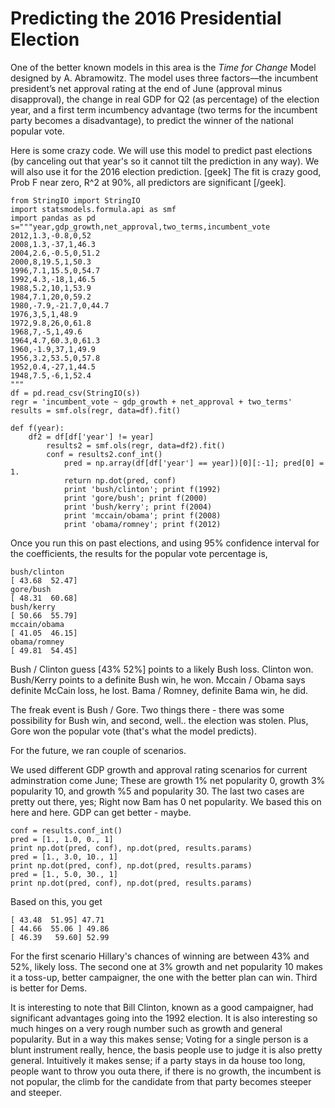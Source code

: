 # Predicting the 2016 Presidential Election

One of the better known models in this area is the *Time for Change*
Model designed by A. Abramowitz. The model uses three factors—the
incumbent president’s net approval rating at the end of June (approval
minus disapproval), the change in real GDP for Q2 (as percentage) of
the election year, and a first term incumbency advantage (two terms
for the incumbent party becomes a disadvantage), to predict the winner
of the national popular vote.

Here is some crazy code. We will use this model to predict past
elections (by canceling out that year's so it cannot tilt the
prediction in any way). We will also use it for the 2016 election
prediction. [geek] The fit is crazy good, Prob F near zero, R^2 at
90%, all predictors are significant [/geek].

```
from StringIO import StringIO
import statsmodels.formula.api as smf
import pandas as pd
s="""year,gdp_growth,net_approval,two_terms,incumbent_vote
2012,1.3,-0.8,0,52
2008,1.3,-37,1,46.3
2004,2.6,-0.5,0,51.2
2000,8,19.5,1,50.3
1996,7.1,15.5,0,54.7
1992,4.3,-18,1,46.5
1988,5.2,10,1,53.9
1984,7.1,20,0,59.2
1980,-7.9,-21.7,0,44.7
1976,3,5,1,48.9
1972,9.8,26,0,61.8
1968,7,-5,1,49.6
1964,4.7,60.3,0,61.3
1960,-1.9,37,1,49.9
1956,3.2,53.5,0,57.8
1952,0.4,-27,1,44.5
1948,7.5,-6,1,52.4
"""
df = pd.read_csv(StringIO(s))
regr = 'incumbent_vote ~ gdp_growth + net_approval + two_terms'
results = smf.ols(regr, data=df).fit()

def f(year):
    df2 = df[df['year'] != year]
        results2 = smf.ols(regr, data=df2).fit()
	    conf = results2.conf_int()
	        pred = np.array(df[df['year'] == year])[0][:-1]; pred[0] = 1.
		    return np.dot(pred, conf)
		    print 'bush/clinton'; print f(1992)
		    print 'gore/bush'; print f(2000)
		    print 'bush/kerry'; print f(2004)
		    print 'mccain/obama'; print f(2008)
		    print 'obama/romney'; print f(2012)
```

Once you run this on past elections, and using 95% confidence interval
for the coefficients, the results for the popular vote percentage is,

```
bush/clinton
[ 43.68  52.47]
gore/bush
[ 48.31  60.68]
bush/kerry
[ 50.66  55.79]
mccain/obama
[ 41.05  46.15]
obama/romney
[ 49.81  54.45]
```

Bush / Clinton guess [43% 52%] points to a likely Bush loss. Clinton
won. Bush/Kerry points to a definite Bush win, he won. Mccain / Obama
says definite McCain loss, he lost. Bama / Romney, definite Bama win,
he did.

The freak event is Bush / Gore. Two things there - there was some
possibility for Bush win, and second, well.. the election was
stolen. Plus, Gore won the popular vote (that's what the model
predicts).

For the future, we ran couple of scenarios.

We used different GDP growth and approval rating scenarios for current
adminstration come June; These are growth 1% net popularity 0, growth
3% popularity 10, and growth %5 and popularity 30. The last two cases
are pretty out there, yes; Right now Bam has 0 net popularity. We
based this on here and here. GDP can get better - maybe.

```
conf = results.conf_int()
pred = [1., 1.0, 0., 1]
print np.dot(pred, conf), np.dot(pred, results.params)
pred = [1., 3.0, 10., 1]
print np.dot(pred, conf), np.dot(pred, results.params)
pred = [1., 5.0, 30., 1]
print np.dot(pred, conf), np.dot(pred, results.params)
```

Based on this, you get

```
[ 43.48  51.95] 47.71
[ 44.66  55.06 ] 49.86
[ 46.39   59.60] 52.99
```

For the first scenario Hillary's chances of winning are between 43%
and 52%, likely loss. The second one at 3% growth and net popularity
10 makes it a toss-up, better campaigner, the one with the better plan
can win. Third is better for Dems.

It is interesting to note that Bill Clinton, known as a good
campaigner, had significant advantages going into the 1992
election. It is also interesting so much hinges on a very rough number
such as growth and general popularity. But in a way this makes sense;
Voting for a single person is a blunt instrument really, hence, the
basis people use to judge it is also pretty general. Intuitively it
makes sense; if a party stays in da house too long, people want to
throw you outa there, if there is no growth, the incumbent is not
popular, the climb for the candidate from that party becomes steeper
and steeper.
